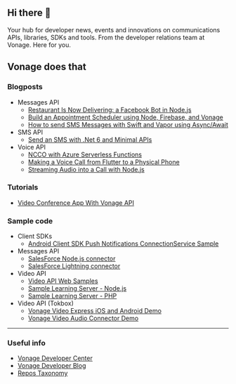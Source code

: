## Hi there 👋

Your hub for developer news, events and innovations on communications APIs, libraries, SDKs and tools. From the developer relations team 
at Vonage. Here for you.

## Vonage does that 


### Blogposts

- Messages API
  - [Restaurant Is Now Delivering: a Facebook Bot in Node.js](https://github.com/Vonage-Community/blog-messages-node-restaurant_delivery_facebook_bot)
  - [Build an Appointment Scheduler using Node, Firebase, and Vonage](https://github.com/Vonage-Community/blog-messages_api-node_firebase-appointment_scheduler)
  - [How to send SMS Messages with Swift and Vapor using Async/Await](https://github.com/Vonage-Community/blog-messages-swift_vapor-async_sms)
- SMS API
  - [Send an SMS with .Net 6 and Minimal APIs](https://github.com/Vonage-Community/blog-sms-dotnet_minimal_api-send_sms) 
- Voice API
  - [NCCO with Azure Serverless Functions](https://github.com/Vonage-Community/blog-voice-dotnet-serverless_contact_centre)
  - [Making a Voice Call from Flutter to a Physical Phone](https://github.com/Vonage-Community/blog-voice-flutter-app_to_phone)
  - [Streaming Audio into a Call with Node.js](https://github.com/Vonage-Community/blog-voice-node-stream_audio_into_a_phone_call_with_node_js)

### Tutorials
- [Video Conference App With Vonage API](https://github.com/Vonage-Community/tutorial-video-js-video_conference_application)


### Sample code

- Client SDKs
  - [Android Client SDK Push Notifications ConnectionService Sample](https://github.com/Vonage-Community/sample-client_sdk-android-connection_service)
- Messages API
  - [SalesForce Node.js connector](https://github.com/Vonage-Community/sample-messages-salesforce-nodejsconnector)
  - [SalesForce Lightning connector](https://github.com/Vonage-Community/sample-messages-salesforce-lightning_component)
- Video API
  - [Video API Web Samples](https://github.com/Vonage-Community/video-api-web-samples)
  - [Sample Learning Server - Node.js](https://github.com/Vonage-Community/sample-video-node-learning_server)
  - [Sample Learning Server - PHP](https://github.com/Vonage-Community/sample-video-php-learning_server)
- Video API (Tokbox)
  - [Vonage Video Express iOS and Android Demo](https://github.com/Vonage-Community/sample-video_express-swift_kotlin-video_express_native)
  - [Vonage Video Audio Connector Demo](https://github.com/Vonage-Community/demo-video-node-audio_connector)


----

### Useful info
- [Vonage Developer Center](https://developer.vonage.com/)
- [Vonage Developer Blog](https://learn.vonage.com/)
- [Repos Taxonomy](https://github.com/Vonage-Community/Vonage-does-that/blob/main/logistics.md)
